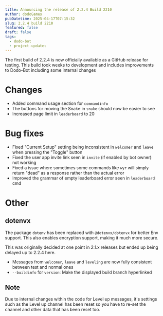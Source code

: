```yaml
---
title: Announcing the release of 2.2.4 Build 2210
author: dodoGames
pubDatetime: 2025-04-17T07:15:32
slug: 2.2.4 build 2210
featured: false
draft: false
tags:
  - dodo-bot
  - project-updates
---
```


The first build of 2.2.4 is now officially available as a GitHub release for testing. This build took weeks to development and includes improvements to Dodo-Bot including some internal changes


# Changes
* Added command usage section for `commandinfo`
* The buttons for moving the Snake in `snake` should now be easier to see
* Increased page limit in `leaderboard` to 20

# Bug fixes
* Fixed "Current Setup" setting being inconsistent in `welcomer` and `leave` when pressing the "Toggle" button
* Fixed the user app invite link seen in `invite` (if enabled by bot owner) not working
* Fixed a issue where sometimes some commands like `wyr` will simply return "dead" as a response rather than the actual error
* Improved the grammar of empty leaderboard error seen in `leaderboard` cmd

# Other

## dotenvx
The package `dotenv` has been replaced with `@dotenvx/dotenvx` for better Env support. This also enables encryption support, making it much more secure.

This was originally decided at one point in 2.1.x releases but ended up being delayed up to 2.2.4 here.

* Messages from `welcomer`, `leave` and `leveling` are now fully consistent between test and normal ones
* `--buildinfo` for `version`: Make the displayed build branch hyperlinked


## Note
Due to internal changes within the code for Level up messages, it's settings such as the Level up channel has been reset so you have to re-set the channel and other data that has been reset too.
